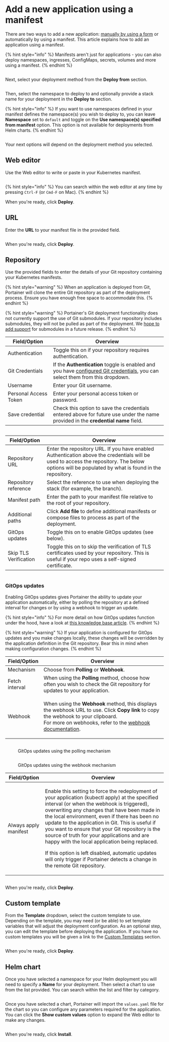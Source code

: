 # Add a new application using a manifest

There are two ways to add a new application: [manually by using a form](add.md) or automatically by using a manifest. This article explains how to add an application using a manifest.

{% hint style="info" %}
Manifests aren't just for applications - you can also deploy namespaces, ingresses, ConfigMaps, secrets, volumes and more using a manifest.
{% endhint %}

<figure><img src="../../../.gitbook/assets/2.20-kubernetes-applications-manifest.gif" alt=""><figcaption></figcaption></figure>

Next, select your deployment method from the **Deploy from** section.

<figure><img src="../../../.gitbook/assets/2.20-kubernetes-applications-manifest-deployfrom.png" alt=""><figcaption></figcaption></figure>

Then, select the namespace to deploy to and optionally provide a stack name for your deployment in the **Deploy to** section.

{% hint style="info" %}
If you want to use namespaces defined in your manifest defines the namespace(s) you wish to deploy to, you can leave **Namespace** set to `default` and toggle on the **Use namespace(s) specified from manifest** option. This option is not available for deployments from Helm charts.
{% endhint %}

<figure><img src="../../../.gitbook/assets/2.20-kubernetes-applications-manifest-namespace.png" alt=""><figcaption></figcaption></figure>

Your next options will depend on the deployment method you selected.

## Web editor

Use the Web editor to write or paste in your Kubernetes manifest.&#x20;

<figure><img src="../../../.gitbook/assets/2.20-kubernetes-applications-manifest-webeditor.png" alt=""><figcaption></figcaption></figure>

{% hint style="info" %}
You can search within the web editor at any time by pressing `Ctrl-F` (or `Cmd-F` on Mac).
{% endhint %}

When you're ready, click **Deploy**. &#x20;

## URL

Enter the **URL** to your manifest file in the provided field.

<figure><img src="../../../.gitbook/assets/2.20-kubernetes-applications-manifest-url.png" alt=""><figcaption></figcaption></figure>

When you're ready, click **Deploy**.

## Repository

Use the provided fields to enter the details of your Git repository containing your Kubernetes manifests.

{% hint style="warning" %}
When an application is deployed from Git, Portainer will clone the entire Git repository as part of the deployment process. Ensure you have enough free space to accommodate this.
{% endhint %}

{% hint style="warning" %}
Portainer's Git deployment functionality does not currently support the use of Git submodules. If your repository includes submodules, they will not be pulled as part of the deployment. We [hope to add support](https://github.com/orgs/portainer/discussions/9767) for submodules in a future release.
{% endhint %}

| Field/Option          | Overview                                                                                                                                                                  |
| --------------------- | ------------------------------------------------------------------------------------------------------------------------------------------------------------------------- |
| Authentication        | Toggle this on if your repository requires authentication.                                                                                                                |
| Git Credentials       | If the **Authentication** toggle is enabled and you have [configured Git credentials](../../account-settings.md#git-credentials), you can select them from this dropdown. |
| Username              | Enter your Git username.                                                                                                                                                  |
| Personal Access Token | Enter your personal access token or password.                                                                                                                             |
| Save credential       | Check this option to save the credentials entered above for future use under the name provided in the **credential name** field.                                          |

<figure><img src="../../../.gitbook/assets/2.16-stacks-add-gitcreds.png" alt=""><figcaption></figcaption></figure>

| Field/Option          | Overview                                                                                                                                                                                          |
| --------------------- | ------------------------------------------------------------------------------------------------------------------------------------------------------------------------------------------------- |
| Repository URL        | Enter the repository URL. If you have enabled Authentication above the credentials will be used to access the repository. The below options will be populated by what is found in the repository. |
| Repository reference  | Select the reference to use when deploying the stack (for example, the branch).                                                                                                                   |
| Manifest path         | Enter the path to your manifest file relative to the root of your repository.                                                                                                                     |
| Additional paths      | Click **Add file** to define additional manifests or compose files to process as part of the deployment.                                                                                          |
| GitOps updates        | Toggle this on to enable GitOps updates (see below).                                                                                                                                              |
| Skip TLS Verification | Toggle this on to skip the verification of TLS certificates used by your repository. This is useful if your repo uses a self-signed certificate.                                                  |

<figure><img src="../../../.gitbook/assets/2.19-kubernetes-applications-add-manifest-git.png" alt=""><figcaption></figcaption></figure>

### GitOps updates

Enabling GitOps updates gives Portainer the ability to update your application automatically, either by polling the repository at a defined interval for changes or by using a webhook to trigger an update.

{% hint style="info" %}
For more detail on how GitOps updates function under the hood, have a look at [this knowledge base article](https://portal.portainer.io/knowledge/how-do-automatic-updates-for-stacks-applications-work).
{% endhint %}

{% hint style="warning" %}
If your application is configured for GitOps updates and you make changes locally, these changes will be overridden by the application definition in the Git repository. Bear this in mind when making configuration changes.
{% endhint %}

| Field/Option   | Overview                                                                                                                                                                                                                                                    |
| -------------- | ----------------------------------------------------------------------------------------------------------------------------------------------------------------------------------------------------------------------------------------------------------- |
| Mechanism      | Choose from **Polling** or **Webhook**.                                                                                                                                                                                                                     |
| Fetch interval | When using the **Polling** method, choose how often you wish to check the Git repository for updates to your application.                                                                                                                                   |
| Webhook        | <p>When using the <strong>Webhook</strong> method, this displays the webhook URL to use. Click <strong>Copy link</strong> to copy the webhook to your clipboard.<br>For more on webhooks, refer to the <a href="webhooks.md">webhook documentation</a>.</p> |

<figure><img src="../../../.gitbook/assets/2.19-stacks-add-git-polling.png" alt=""><figcaption><p>GitOps updates using the polling mechanism</p></figcaption></figure>

<figure><img src="../../../.gitbook/assets/2.19-stacks-add-git-webhook.png" alt=""><figcaption><p>GitOps updates using the webhook mechanism</p></figcaption></figure>

| Field/Option          | Overview                                                                                                                                                                                                                                                                                                                                                                                                                                                                                                                                                                                                   |
| --------------------- | ---------------------------------------------------------------------------------------------------------------------------------------------------------------------------------------------------------------------------------------------------------------------------------------------------------------------------------------------------------------------------------------------------------------------------------------------------------------------------------------------------------------------------------------------------------------------------------------------------------- |
| Always apply manifest | <p>Enable this setting to force the redeployment of your application (kubectl apply) at the specified interval (or when the webhook is triggered), overwriting any changes that have been made in the local environment, even if there has been no update to the application in Git. This is useful if you want to ensure that your Git repository is the source of truth for your applications and are happy with the local application being replaced.</p><p></p><p>If this option is left disabled, automatic updates will only trigger if Portainer detects a change in the remote Git repository.</p> |

<figure><img src="../../../.gitbook/assets/2.19-kubernetes-ingress-add-manifest-git-alwaysapply.png" alt=""><figcaption></figcaption></figure>

When you're ready, click **Deploy**.

## Custom template

From the **Template** dropdown, select the custom template to use. Depending on the template, you may need (or be able) to set template variables that will adjust the deployment configuration. As an optional step, you can edit the template before deploying the application. If you have no custom templates you will be given a link to the [Custom Templates](../templates/) section.

<figure><img src="../../../.gitbook/assets/2.20-kubernetes-applications-manifest-customtemplate.png" alt=""><figcaption></figcaption></figure>

When you're ready, click **Deploy**.

## Helm chart

Once you have selected a namespace for your Helm deployment you will need to specify a **Name** for your deployment. Then select a chart to use from the list provided. You can search within the list and filter by category.

<figure><img src="../../../.gitbook/assets/2.20-kubernetes-applications-manifest-helm-select.png" alt=""><figcaption></figcaption></figure>

Once you have selected a chart, Portainer will import the `values.yaml` file for the chart so you can configure any parameters required for the application. You can click the **Show custom values** option to expand the Web editor to make any changes.

<figure><img src="../../../.gitbook/assets/2.20-kubernetes-applications-manifest-helm-webeditor.png" alt=""><figcaption></figcaption></figure>

When you're ready, click **Install**.
